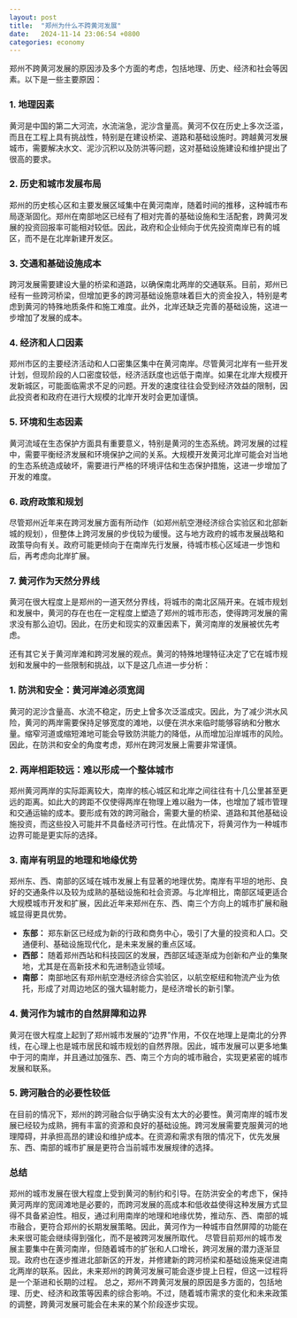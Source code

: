 ```yaml
---
layout: post
title:  "郑州为什么不跨黄河发展"
date:   2024-11-14 23:06:54 +0800
categories: economy
---
```


郑州不跨黄河发展的原因涉及多个方面的考虑，包括地理、历史、经济和社会等因素。以下是一些主要原因：
### 1. **地理因素**
黄河是中国的第二大河流，水流湍急，泥沙含量高。黄河不仅在历史上多次泛滥，而且在工程上具有挑战性，特别是在建设桥梁、道路和基础设施时。跨越黄河发展城市，需要解决水文、泥沙沉积以及防洪等问题，这对基础设施建设和维护提出了很高的要求。

### 2. **历史和城市发展布局**
郑州的历史核心区和主要发展区域集中在黄河南岸，随着时间的推移，这种城市布局逐渐固化。郑州在南部地区已经有了相对完善的基础设施和生活配套，跨黄河发展的投资回报率可能相对较低。因此，政府和企业倾向于优先投资南岸已有的城区，而不是在北岸新建开发区。

### 3. **交通和基础设施成本**
跨河发展需要建设大量的桥梁和道路，以确保南北两岸的交通联系。目前，郑州已经有一些跨河桥梁，但增加更多的跨河基础设施意味着巨大的资金投入，特别是考虑到黄河的特殊地质条件和施工难度。此外，北岸还缺乏完善的基础设施，这进一步增加了发展的成本。

### 4. **经济和人口因素**
郑州市区的主要经济活动和人口密集区集中在黄河南岸。尽管黄河北岸有一些开发计划，但现阶段的人口密度较低，经济活跃度也远低于南岸。如果在北岸大规模开发新城区，可能面临需求不足的问题。开发的速度往往会受到经济效益的限制，因此投资者和政府在进行大规模的北岸开发时会更加谨慎。

### 5. **环境和生态因素**
黄河流域在生态保护方面具有重要意义，特别是黄河的生态系统。跨河发展的过程中，需要平衡经济发展和环境保护之间的关系。大规模开发黄河北岸可能会对当地的生态系统造成破坏，需要进行严格的环境评估和生态保护措施，这进一步增加了开发的难度。

### 6. **政府政策和规划**
尽管郑州近年来在跨河发展方面有所动作（如郑州航空港经济综合实验区和北部新城的规划），但整体上跨河发展的步伐较为缓慢。这与地方政府的城市发展战略和政策导向有关。政府可能更倾向于在南岸先行发展，待城市核心区域进一步饱和后，再考虑向北岸扩展。

### 7. **黄河作为天然分界线**
黄河在很大程度上是郑州的一道天然分界线，将城市的南北区隔开来。在城市规划和发展中，黄河的存在也在一定程度上塑造了郑州的城市形态，使得跨河发展的需求没有那么迫切。因此，在历史和现实的双重因素下，黄河南岸的发展被优先考虑。

还有其它关于黄河岸滩和跨河发展的观点。黄河的特殊地理特征决定了它在城市规划和发展中的一些限制和挑战，以下是这几点进一步分析：

### 1. **防洪和安全：黄河岸滩必须宽阔**
黄河的泥沙含量高、水流不稳定，历史上曾多次泛滥成灾。因此，为了减少洪水风险，黄河的两岸需要保持足够宽度的滩地，以便在洪水来临时能够容纳和分散水量。缩窄河道或缩短滩地可能会导致防洪能力的降低，从而增加沿岸城市的风险。因此，在防洪和安全的角度考虑，郑州在跨河发展上需要非常谨慎。

### 2. **两岸相距较远：难以形成一个整体城市**
郑州黄河两岸的实际距离较大，南岸的核心城区和北岸之间往往有十几公里甚至更远的距离。如此大的跨距不仅使得两岸在物理上难以融为一体，也增加了城市管理和交通运输的成本。要形成有效的跨河融合，需要大量的桥梁、道路和其他基础设施投资，而这些投入可能并不具备经济可行性。在此情况下，将黄河作为一种城市边界可能是更实际的选择。

### 3. **南岸有明显的地理和地缘优势**
郑州东、西、南部的区域在城市发展上有显著的地理优势。南岸有平坦的地形、良好的交通条件以及较为成熟的基础设施和社会资源。与北岸相比，南部区域更适合大规模城市开发和扩展，因此近年来郑州在东、西、南三个方向上的城市扩展和融城显得更具优势。

  - **东部：** 郑东新区已经成为新的行政和商务中心，吸引了大量的投资和人口。交通便利、基础设施现代化，是未来发展的重点区域。
  - **西部：** 随着郑州西站和科技园区的发展，西部区域逐渐成为创新和产业的集聚地，尤其是在高新技术和先进制造业领域。
  - **南部：** 南部地区有郑州航空港经济综合实验区，以航空枢纽和物流产业为依托，形成了对周边地区的强大辐射能力，是经济增长的新引擎。

### 4. **黄河作为城市的自然屏障和边界**
黄河在很大程度上起到了郑州城市发展的“边界”作用，不仅在地理上是南北的分界线，在心理上也是城市居民和城市规划的自然界限。因此，城市发展可以更多地集中于河的南岸，并且通过加强东、西、南三个方向的城市融合，实现更紧密的城市发展和联系。

### 5. **跨河融合的必要性较低**
在目前的情况下，郑州的跨河融合似乎确实没有太大的必要性。黄河南岸的城市发展已经较为成熟，拥有丰富的资源和良好的基础设施。跨河发展需要克服黄河的地理障碍，并承担高昂的建设和维护成本。在资源和需求有限的情况下，优先发展东、西、南部的城市扩展是更符合当前城市发展规律的选择。

### **总结**
郑州的城市发展在很大程度上受到黄河的制约和引导。在防洪安全的考虑下，保持黄河两岸的宽阔滩地是必要的，而跨河发展的高成本和低收益使得这种发展方式显得不具备紧迫性。相反，通过利用南岸的地理和地缘优势，推动东、西、南部的城市融合，更符合郑州的长期发展策略。因此，黄河作为一种城市自然屏障的功能在未来很可能会继续得到强化，而不是被跨河发展所取代。
尽管目前郑州的城市发展主要集中在黄河南岸，但随着城市的扩张和人口增长，跨河发展的潜力逐渐显现。政府也在逐步推进北部新区的开发，并修建新的跨河桥梁和基础设施来促进南北两岸的联系。因此，未来郑州的跨黄河发展可能会逐步提上日程，但这一过程将是一个渐进和长期的过程。
总之，郑州不跨黄河发展的原因是多方面的，包括地理、历史、经济和政策等因素的综合影响。不过，随着城市需求的变化和未来政策的调整，跨黄河发展可能会在未来的某个阶段逐步实现。



